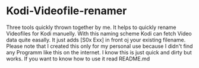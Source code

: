 # Kodi-Videofile-renamer
Three tools quickly thrown together by me. It helps to quickly rename Videofiles for Kodi manuelly. With this naming scheme Kodi can fetch Video data quite easally.
It just adds [S0x Exx] in front oj your existing filename.
Please note that I created this only for my personal use because I didn't find any Programm like this on the internet. I know this is just quick and dirty but works.
If you want to know how to use it read README.md
